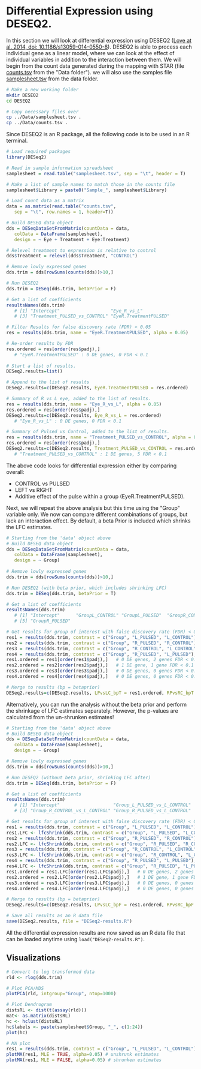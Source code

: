 # Differential Expression using DESEQ2.
In this section we will look at differential expression using DESEQ2 ([Love at al. 2014, doi: 10.1186/s13059-014-0550-8](https://genomebiology.biomedcentral.com/articles/10.1186/s13059-014-0550-8)).  DESEQ2 is able to process each individual gene as a linear model, where we can look at the effect of individual variables in addition to the interaction between them.  We will begin from the count data generated during the mapping with STAR (file [counts.tsv](./Data/counts.tsv) from the "Data folder").  we will also use the samples file [samplesheet.tsv](./Data/samplesheet.tsv) from the data folder.
```bash
# Make a new working folder
mkdir DESEQ2
cd DESEQ2

# Copy necessary files over
cp ../Data/samplesheet.tsv .
cp ../Data/counts.tsv .
```

Since DESEQ2 is an R package, all the following code is to be used in an R terminal.
```R
# Load required packages
library(DESeq2)

# Read in sample information spreadsheet
samplesheet = read.table("samplesheet.tsv", sep = "\t", header = T)

# Make a list of sample names to match those in the counts file
samplesheet$Library = paste0("Sample_", samplesheet$Library)

# Load count data as a matrix
data = as.matrix(read.table("counts.tsv", 
   sep = "\t", row.names = 1, header=T))

# Build DESEQ data object
dds = DESeqDataSetFromMatrix(countData = data,
   colData = DataFrame(samplesheet),
   design = ~ Eye + Treatment + Eye:Treatment)

# Relevel treatment to expression is relative to control
dds$Treatment = relevel(dds$Treatment, "CONTROL")

# Remove lowly expressed genes
dds.trim = dds[rowSums(counts(dds))>10,]

# Run DESEQ2
dds.trim = DESeq(dds.trim, betaPrior = F)

# Get a list of coefficients
resultsNames(dds.trim)
   # [1] "Intercept"                   "Eye_R_vs_L"                 
   # [3] "Treatment_PULSED_vs_CONTROL" "EyeR.TreatmentPULSED" 

# Filter Results for false discovery rate (FDR) < 0.05
res = results(dds.trim, name = "EyeR.TreatmentPULSED", alpha = 0.05)

# Re-order results by FDR
res.ordered = res[order(res$padj),]
   # "EyeR.TreatmentPULSED" : 0 DE genes, 0 FDR < 0.1
   
# Start a list of results.
DESeq2.results=list()

# Append to the list of results
DESeq2.results=c(DESeq2.results, EyeR.TreatmentPULSED = res.ordered)

# Summary of R vs L eye, added to the list of results.
res = results(dds.trim, name = "Eye_R_vs_L", alpha = 0.05)
res.ordered = res[order(res$padj),]
DESeq2.results=c(DESeq2.results, Eye_R_vs_L = res.ordered)
   # "Eye_R_vs_L" : 0 DE genes, 0 FDR < 0.1

# Summary of Pulsed vs Control, added to the list of results.
res = results(dds.trim, name = "Treatment_PULSED_vs_CONTROL", alpha = 0.05)
res.ordered = res[order(res$padj),]
DESeq2.results=c(DESeq2.results, Treatment_PULSED_vs_CONTROL = res.ordered)
   # "Treatment_PULSED_vs_CONTROL" : 1 DE genes, 5 FDR < 0.1
```
The above code looks for differential expression either by comparing overall:
- CONTROL vs PULSED
- LEFT vs RIGHT
- Additive effect of the pulse within a group (EyeR.TreatmentPULSED).


Next, we will repeat the above analysis but this time using the "Group" variable only.  We now can compare different combinations of groups, but lack an interaction effect.  By default, a beta Prior is included which shrinks the LFC estimates.
```R
# Starting from the 'data' object above
# Build DESEQ data object
dds = DESeqDataSetFromMatrix(countData = data,
   colData = DataFrame(samplesheet),
   design = ~ Group)
   
# Remove lowly expressed genes
dds.trim = dds[rowSums(counts(dds))>10,]

# Run DESEQ2 (with beta prior, which includes shrinking LFC)
dds.trim = DESeq(dds.trim, betaPrior = T)

# Get a list of coefficients
resultsNames(dds.trim)
   # [1] "Intercept"      "GroupL_CONTROL" "GroupL_PULSED"  "GroupR_CONTROL"
   # [5] "GroupR_PULSED"

# Get results for group of interest with false discovery rate (FDR) < 0.05, then append to results
res1 = results(dds.trim, contrast = c("Group", "L_PULSED", "L_CONTROL"), alpha = 0.05)
res2 = results(dds.trim, contrast = c("Group", "R_PULSED", "R_CONTROL"), alpha = 0.05)
res3 = results(dds.trim, contrast = c("Group", "R_CONTROL", "L_CONTROL"), alpha = 0.05)
res4 = results(dds.trim, contrast = c("Group", "R_PULSED", "L_PULSED"), alpha = 0.05)
res1.ordered = res1[order(res1$padj),]   # 0 DE genes, 2 genes FDR < 0.1
res2.ordered = res2[order(res2$padj),]   # 1 DE gene, 1 gene FDR < 0.1
res3.ordered = res3[order(res3$padj),]   # 0 DE genes, 0 genes FDR < 0.1
res4.ordered = res4[order(res4$padj),]   # 0 DE genes, 0 genes FDR < 0.1

# Merge to results (bp = betaprior)
DESeq2.results=c(DESeq2.results, LPvsLC_bpT = res1.ordered, RPvsRC_bpT = res2.ordered, RCvsLC_bpT = res3.ordered, RPvsLP_bpT = res4.ordered)
```
Alternatively, you can run the analysis without the beta prior and perform the shrinkage of LFC estimates separately.  However, the p-values are calculated from the un-shrunken estimates!
```R
# Starting from the 'data' object above
# Build DESEQ data object
dds = DESeqDataSetFromMatrix(countData = data,
   colData = DataFrame(samplesheet),
   design = ~ Group)

# Remove lowly expressed genes
dds.trim = dds[rowSums(counts(dds))>10,]

# Run DESEQ2 (without beta prior, shrinking LFC after)
dds.trim = DESeq(dds.trim, betaPrior = F)

# Get a list of coefficients
resultsNames(dds.trim)
   # [1] "Intercept"                    "Group_L_PULSED_vs_L_CONTROL" 
   # [3] "Group_R_CONTROL_vs_L_CONTROL" "Group_R_PULSED_vs_L_CONTROL"

# Get results for group of interest with false discovery rate (FDR) < 0.05, then append to results
res1 = results(dds.trim, contrast = c("Group", "L_PULSED", "L_CONTROL"), alpha = 0.05)
res1.LFC <- lfcShrink(dds.trim, contrast = c("Group", "L_PULSED", "L_CONTROL"), res = res1)
res2 = results(dds.trim, contrast = c("Group", "R_PULSED", "R_CONTROL"), alpha = 0.05)
res2.LFC <- lfcShrink(dds.trim, contrast = c("Group", "R_PULSED", "R_CONTROL"), res = res2)
res3 = results(dds.trim, contrast = c("Group", "R_CONTROL", "L_CONTROL"), alpha = 0.05)
res3.LFC <- lfcShrink(dds.trim, contrast = c("Group", "R_CONTROL", "L_CONTROL"), res = res3)
res4 = results(dds.trim, contrast = c("Group", "R_PULSED", "L_PULSED"), alpha = 0.05)
res4.LFC <- lfcShrink(dds.trim, contrast = c("Group", "R_PULSED", "L_PULSED"), res = res4)
res1.ordered = res1.LFC[order(res1.LFC$padj),]   # 0 DE genes, 2 genes FDR < 0.1
res2.ordered = res2.LFC[order(res2.LFC$padj),]   # 1 DE gene, 1 gene FDR < 0.1
res3.ordered = res3.LFC[order(res3.LFC$padj),]   # 0 DE genes, 0 genes FDR < 0.1
res4.ordered = res4.LFC[order(res4.LFC$padj),]   # 0 DE genes, 0 genes FDR < 0.1

# Merge to results (bp = betaprior)
DESeq2.results=c(DESeq2.results, LPvsLC_bpF = res1.ordered, RPvsRC_bpF = res2.ordered, RCvsLC_bpF = res3.ordered, RPvsLP_bpF = res4.ordered)

# Save all results as an R data file
save(DESeq2.results, file = "DESeq2-results.R")
```
All the differential expression results are now saved as an R data file that can be loaded anytime using `load("DESeq2-results.R")`.
 
## Visualizations
```R
# Convert to log transformed data
rld <- rlog(dds.trim)

# Plot PCA/MDS
plotPCA(rld, intgroup="Group", ntop=1000)

# Plot Dendrogram
distsRL <- dist(t(assay(rld)))
mat<- as.matrix(distsRL)
hc <- hclust(distsRL)
hc$labels <- paste(samplesheet$Group, "_", c(1:24))
plot(hc)

# MA plot
res1 = results(dds.trim, contrast = c("Group", "L_PULSED", "L_CONTROL"), alpha = 0.05, addMLE = T)
plotMA(res1, MLE = TRUE, alpha=0.05) # unshrunk estimates
plotMA(res1, MLE = FALSE, alpha=0.05) # shrunken estimates
```
